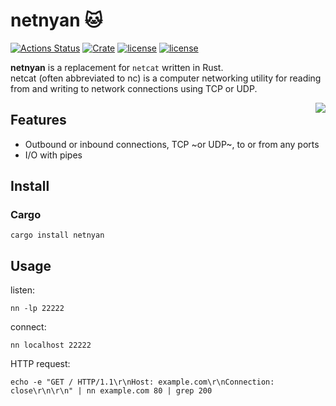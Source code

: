 # netnyan 🐱

[![Actions Status](https://github.com/kumavale/netnyan/workflows/Rust/badge.svg)](https://github.com/kumavale/netnyan/actions)
[![Crate](https://img.shields.io/crates/v/netnyan.svg)](https://crates.io/crates/netnyan)
[![license](https://img.shields.io/badge/License-MIT-blue.svg?style=flat)](LICENSE-MIT)
[![license](https://img.shields.io/badge/License-Apache%202.0-blue.svg?style=flat)](LICENSE-APACHE)

**netnyan** is a replacement for `netcat` written in Rust.  
netcat (often abbreviated to nc) is a computer networking utility for reading from and writing to network connections using TCP or UDP.

<img src="https://media.giphy.com/media/4QZK21zlzVIyc/giphy.gif" align="right" />

## Features

- Outbound or inbound connections, TCP ~or UDP~, to or from any ports
- I/O with pipes

## Install

### Cargo

```
cargo install netnyan
```

## Usage

listen:

```
nn -lp 22222
```

connect:

```
nn localhost 22222
```

HTTP request:

```
echo -e "GET / HTTP/1.1\r\nHost: example.com\r\nConnection: close\r\n\r\n" | nn example.com 80 | grep 200
```

[](https://support.giphy.com/hc/en-us/articles/360020027752-GIPHY-User-Terms-of-Service)
